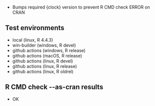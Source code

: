 * Bumps required {clock} version to prevent R CMD check ERROR on CRAN

## Test environments

* local (linux, R 4.4.3)
* win-builder (windows, R devel)
* github actions (windows, R release)
* github actions (macOS, R release)
* github actions (linux, R devel)
* github actions (linux, R release)
* github actions (linux, R oldrel)

## R CMD check --as-cran results

* OK
